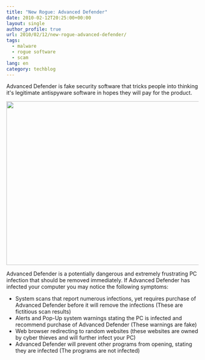 ```yaml
---
title: "New Rogue: Advanced Defender"
date: 2010-02-12T20:25:00+00:00
layout: single
author_profile: true
url: 2010/02/12/new-rogue-advanced-defender/
tags:
  - malware
  - rogue software
  - scam
lang: en
category: techblog
---
```

Advanced Defender is fake security software that tricks people into thinking it's legitimate antispyware software in hopes they will pay for the product.

<div>
  <a href="http://1.bp.blogspot.com/_vaUVXcmC3OI/S3WyEepgEdI/AAAAAAAAA5g/SF-HKrvdHes/s1600-h/AdvancedDefender_GUI.jpg" imageanchor="1"><img border="0" height="428" src="http://1.bp.blogspot.com/_vaUVXcmC3OI/S3WyEepgEdI/AAAAAAAAA5g/SF-HKrvdHes/s640/AdvancedDefender_GUI.jpg" width="640" /></a>
</div>

Advanced Defender is a potentially dangerous and extremely frustrating PC infection that should be removed immediately. If Advanced Defender has infected your computer you may notice the following symptoms:

  * System scans that report numerous infections, yet requires purchase of Advanced Defender before it will remove the infections (These are fictitious scan results)
  * Alerts and Pop-Up system warnings stating the PC is infected and recommend purchase of Advanced Defender (These warnings are fake)
  * Web browser redirecting to random websites (these websites are owned by cyber thieves and will further infect your PC)
  * Advanced Defender will prevent other programs from opening, stating they are infected (The programs are not infected)